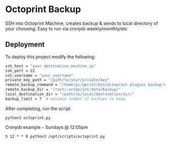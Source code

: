 
# Octoprint Backup

SSH into Octoprint Machine, creates backup & sends to local directory of your choosing. Easy to run via cronjob weekly/monthly/etc




## Deployment

To deploy this project modify the following:

```bash
ssh_host = "your_destination_machine_ip"
ssh_port = 22
ssh_username = "your_username"
private_key_path = "/path/to/your/private/key"
remote_backup_command = "/home/pi/oprint/bin/octoprint plugins backup:backup"
remote_backup_dir = "/root/.octoprint/data/backup/"
local_destination_dir = "/path/to/local/destination/dir/"
backup_limit = 7  # maximum number of backups to keep
```

After completing, run the script

```python3 octoprint.py```

Cronjob example - Sundays @ 12:05pm

```5 12 * * 0 python3 /opt/scripts/octoprint.py```


